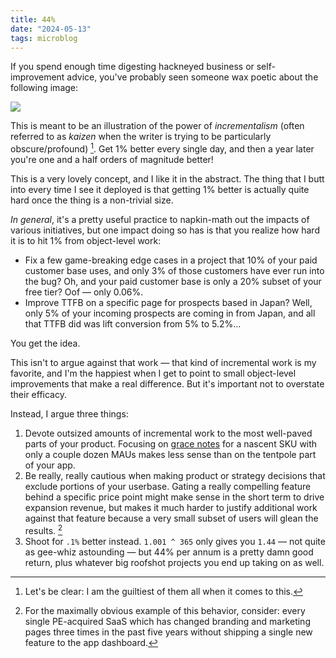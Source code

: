 ```yaml
---
title: 44%
date: "2024-05-13"
tags: microblog
---
```


If you spend enough time digesting hackneyed business or self-improvement advice, you've probably seen someone wax poetic about the following image:

![](https://media.licdn.com/dms/image/C5612AQHqnDREIt8-9Q/article-cover_image-shrink_600_2000/0/1549556898664?e=2147483647&v=beta&t=ioq-pJIEWthmQb3eYYbsWgIgaI1nt8OvPIf8eDPovyg)

This is meant to be an illustration of the power of _incrementalism_ (often referred to as _kaizen_ when the writer is trying to be particularly obscure/profound) [^1]. Get 1% better every single day, and then a year later you're one and a half orders of magnitude better!

This is a very lovely concept, and I like it in the abstract. The thing that I butt into every time I see it deployed is that getting 1% better is actually quite hard once the thing is a non-trivial size.

_In general_, it's a pretty useful practice to napkin-math out the impacts of various initiatives, but one impact doing so has is that you realize how hard it is to hit 1% from object-level work:

- Fix a few game-breaking edge cases in a project that 10% of your paid customer base uses, and only 3% of those customers have ever run into the bug? Oh, and your paid customer base is only a 20% subset of your free tier? Oof — only 0.06%.
- Improve TTFB on a specific page for prospects based in Japan? Well, only 5% of your incoming prospects are coming in from Japan, and all that TTFB did was lift conversion from 5% to 5.2%...

You get the idea.

This isn't to argue against that work — that kind of incremental work is my favorite, and I'm the happiest when I get to point to small object-level improvements that make a real difference. But it's important not to overstate their efficacy.

Instead, I argue three things:

1. Devote outsized amounts of incremental work to the most well-paved parts of your product. Focusing on [grace notes](/microblog/grace-notes) for a nascent SKU with only a couple dozen MAUs makes less sense than on the tentpole part of your app.
2. Be really, really cautious when making product or strategy decisions that exclude portions of your userbase. Gating a really compelling feature behind a specific price point might make sense in the short term to drive expansion revenue, but makes it much harder to justify additional work against that feature because a very small subset of users will glean the results. [^3]
3. Shoot for `.1%` better instead. `1.001 ^ 365` only gives you `1.44` — not quite as gee-whiz astounding — but 44% per annum is a pretty damn good return, plus whatever big roofshot projects you end up taking on as well.

[^1]: Let's be clear: I am the guiltiest of them all when it comes to this.
[^3]: For the maximally obvious example of this behavior, consider: every single PE-acquired SaaS which has changed branding and marketing pages three times in the past five years without shipping a single new feature to the app dashboard.
